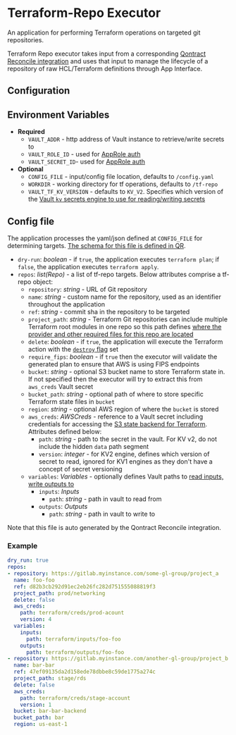 # Terraform-Repo Executor

An application for performing Terraform operations on targeted git repositories.

Terraform Repo executor takes input from a corresponding [Qontract Reconcile integration](https://github.com/app-sre/qontract-reconcile/blob/master/reconcile/terraform_repo.py) and uses that input to manage the lifecycle of a repository of raw HCL/Terraform definitions through App Interface.

## Configuration

## Environment Variables

* **Required**
  * `VAULT_ADDR` - http address of Vault instance to retrieve/write secrets to
  * `VAULT_ROLE_ID` - used for [AppRole auth](https://developer.hashicorp.com/vault/docs/auth/approle)
  * `VAULT_SECRET_ID`- used for [AppRole auth](https://developer.hashicorp.com/vault/docs/auth/approle)
* **Optional**
  * `CONFIG_FILE` - input/config file location, defaults to `/config.yaml`
  * `WORKDIR` - working directory for tf operations, defaults to `/tf-repo`
  * `VAULT_TF_KV_VERSION` - defaults to `KV_V2`. Specifies which version of the [Vault `kv` secrets engine to use for reading/writing secrets](https://developer.hashicorp.com/vault/docs/secrets/kv)

## Config file

The application processes the yaml/json defined at `CONFIG_FILE` for determining targets. [The schema for this file is defined in QR](https://github.com/app-sre/qontract-reconcile/blob/master/reconcile/terraform_repo.py#L56).

* `dry-run`: *boolean* - if `true`, the application executes `terraform plan`; if `false`, the application executes `terraform apply`.
* `repos`: *list(Repo)* - a list of tf-repo targets. Below attributes comprise a tf-repo object:
  * `repository`: *string* - URL of Git repository
  * `name`: *string* - custom name for the repository, used as an identifier throughout the application
  * `ref`: *string* - commit sha in the repository to be targeted
  * `project_path`: *string* - Terraform Git repositories can include multiple Terraform root modules in one repo so this path defines [where the provider and other required files for this repo are located](https://developer.hashicorp.com/terraform/language/providers/configuration)
  * `delete`: *boolean* - if `true`, the application will execute the Terraform action with the [`destroy` flag](https://developer.hashicorp.com/terraform/cli/commands/destroy) set
  * `require_fips`: *boolean* - if `true` then the executor will validate the generated plan to ensure that AWS is using FIPS endpoints
  * `bucket`: *string* - optional S3 bucket name to store Terraform state in. If not specified then the executor will try to extract this from `aws_creds` Vault secret
  * `bucket_path`: *string* - optional path of where to store specific Terraform state files in `bucket`
  * `region`: *string* - optional AWS region of where the `bucket` is stored
  * `aws_creds`: *AWSCreds* - reference to a Vault secret including credentials for accessing the [S3 state backend for Terraform](https://developer.hashicorp.com/terraform/language/settings/backends/s3). Attributes defined below:
    * `path`: *string* - path to the secret in the vault. For KV v2, do not include the hidden `data` path segment
    * `version`: *integer* - for KV2 engine, defines which version of secret to read, ignored for KV1 engines as they don't have a concept of secret versioning
  * `variables`: *Variables* - optionally defines Vault paths to [read inputs, write outputs to](https://developer.hashicorp.com/terraform/language/values)
    * `inputs`: *Inputs*
      * `path`: *string* - path in vault to read from
    * `outputs`: *Outputs*
      * `path`: *string* - path in vault to write to


Note that this file is auto generated by the Qontract Reconcile integration.

### Example

```yaml
dry_run: true
repos: 
- repository: https://gitlab.myinstance.com/some-gl-group/project_a
  name: foo-foo
  ref: d82b3cb292d91ec2eb26fc282d751555088819f3
  project_path: prod/networking
  delete: false
  aws_creds:
    path: terraform/creds/prod-acount
    version: 4
  variables:
    inputs:
      path: terraform/inputs/foo-foo
    outputs:
      path: terraform/outputs/foo-foo
- repository: https://gitlab.myinstance.com/another-gl-group/project_b
  name: bar-bar
  ref: 47ef09135da2d158ede78dbbe8c59de1775a274c
  project_path: stage/rds
  delete: false
  aws_creds:
    path: terraform/creds/stage-account
    version: 1
  bucket: bar-bar-backend
  bucket_path: bar
  region: us-east-1
```
